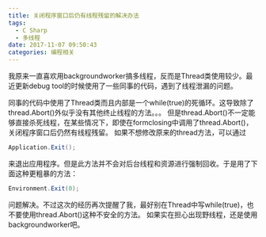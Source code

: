 ```yaml
---
title: 关闭程序窗口后仍有线程残留的解决办法
tags:
  - C Sharp
  - 多线程
date: 2017-11-07 09:50:43
categories: 编程相关
---
```

我原来一直喜欢用backgroundworker搞多线程，反而是Thread类使用较少。最近更新debug tool的时候使用了一些同事的代码，遇到了线程泄漏的问题。
<!--more-->
同事的代码中使用了Thread类而且内部是一个while(true)的死循环。这导致除了thread.Abort()外似乎没有其他终止线程的方法。。。
但是thread.Abort()不一定能够直接杀死线程，在某些情况下，即使在formclosing中调用了thread.Abort()，关闭程序窗口后仍然有线程残留。
如果不想修改原来的thread方法，可以通过
```cs
Application.Exit();
```
来退出应用程序。但是此方法并不会对后台线程和资源进行强制回收。于是用了下面这种更粗暴的方法：
```cs
Environment.Exit(0);
```
问题解决。不过这次的经历再次提醒了我，最好别在Thread中写while(true)，也不要使用thread.Abort()这种不安全的方法。
如果实在担心出现野线程，还是使用backgroundworker吧。
